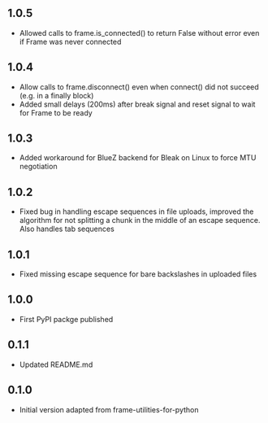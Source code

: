 ## 1.0.5

* Allowed calls to frame.is_connected() to return False without error even if Frame was never connected

## 1.0.4

* Allow calls to frame.disconnect() even when connect() did not succeed (e.g. in a finally block)
* Added small delays (200ms) after break signal and reset signal to wait for Frame to be ready

## 1.0.3

* Added workaround for BlueZ backend for Bleak on Linux to force MTU negotiation

## 1.0.2

* Fixed bug in handling escape sequences in file uploads, improved the algorithm for not splitting a chunk in the middle of an escape sequence. Also handles tab sequences

## 1.0.1

* Fixed missing escape sequence for bare backslashes in uploaded files

## 1.0.0

* First PyPI packge published

## 0.1.1

* Updated README.md

## 0.1.0

* Initial version adapted from frame-utilities-for-python